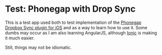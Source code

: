 Test: Phonegap with Drop Sync
=============================

This is a test app used both to test implementation of the [Phonegap Dropbox Sync plugin for iOS](https://github.com/joedski/phonegap-dropbox-sync) and as a way to learn how to use it.  Some dumbs may occur as I am also learning AngularJS, although [Ionic](http://ionicframework.com) is making it much easier.

Still, things may not be idiomatic.
